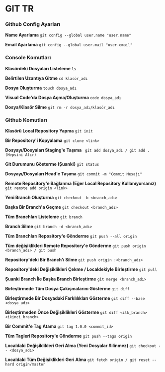 # GIT TR

### Github Config Ayarları

**Name Ayarlama**
``` git config --global user.name "user.name" ``` <br />

**Email Ayarlama**
``` git config --global user.mail "user.email" ``` <br />

### Console Komutları

**Klasördeki Dosyaları Listeleme**
``` ls ``` <br />

**Belirtilen Uzantıya Gitme**
``` cd klasör_adı ``` <br />

**Dosya Oluşturma**
``` touch dosya_adı ``` <br />

**Visual Code'da Dosya Açma/Oluşturma**
``` code dosya_adı ``` <br />

**Dosya/Klasör Silme**
``` git rm -r dosya_adı/klasör_adı ``` <br />

### Github Komutları

**Klasörü Local Repository Yapma**
``` git init ``` <br />

**Bir Repository'i Kopyalama**
``` git clone <link> ``` <br />

**Dosyayı/Dosyaları Staging'e Taşıma**
``` git add dosya_adı / git add . (Hepsini Alır)``` <br />

**Git Durumunu Gösterme (Şuanki)**
``` git status ``` <br />

**Dosyayı/Dosyaları Head'e Taşıma**
``` git commit -m "Commit Mesajı" ``` <br />

**Remote Repository'e Bağlanma (Eğer Local Repository Kullanıyorsanız)**
``` git remote add origin <link>``` <br />

**Yeni Branch Oluşturma**
``` git checkout -b <branch_adı> ``` <br />

**Başka Bir Branch'a Geçme**
``` git checkout <branch_adı> ``` <br />

**Tüm Branchları Listeleme**
``` git branch ``` <br />

**Branch Silme**
``` git branch -d <branch_adı> ``` <br />

**Tüm Branchları Repository'e Gönderme**
``` git push --all origin ``` <br />

**Tüm değişiklikleri Remote Repository'e Gönderme**
``` git push origin <branch_adı> / git push ``` <br />

**Repository'deki Bir Branch'ı Silme**
``` git push origin :<branch_adı> ``` <br />

**Repository'deki Değişiklikleri Çekme / Localdekiyle Birleştirme**
``` git pull ``` <br />

**Şuanki Branch İle Başka Branch Birleştirme**
``` git merge <branch_adı> ``` <br />

**Birleştirmede Tüm Dosya Çakışmalarını Gösterme**
``` git diff ``` <br />

**Birleştirmede Bir Dosyadaki Farklılıkları Gösterme**
``` git diff --base <dosya_adı> ``` <br />

**Birleştirmeden Önce Değişiklikleri Gösterme**
``` git diff <ilk_branch> <ikinci_branch> ``` <br />

**Bir Commit'e Tag Atama**
``` git tag 1.0.0 <commit_id> ``` <br />

**Tüm Tagleri Repository'e Gönderme**
``` git push --tags origin ``` <br />

**Localdaki Değişiklikleri Geri Alma (Yeni Dosyalar Silinmez)**
``` git checkout -- <dosya_adı> ``` <br />

**Localdaki Tüm Değişiklikleri Geri Alma**
``` git fetch origin / git reset --hard origin/master ``` <br />
